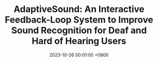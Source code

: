 ---
title:          "AdaptiveSound: An Interactive Feedback-Loop System to Improve Sound Recognition for Deaf and Hard of Hearing Users"
date:           2023-10-26 00:01:00 +0800
selected:       true
pub:            ASSETS 2023
# pub_date:       "2023"
# abstract: >-
#   Cover image is a photo by Thomas Renaud on Unsplash. The abstract of the publication is meant to be a TLDR (very brief summary with 1~2 sentences) of your paper.
cover:          /assets/images/covers/adaptivesound.png
authors:
- Hang Do
- Quan Dang
- Jeremy Zhengqi Huang
- Dhruv Jain
links:
  Paper: https://www.cell.com
---